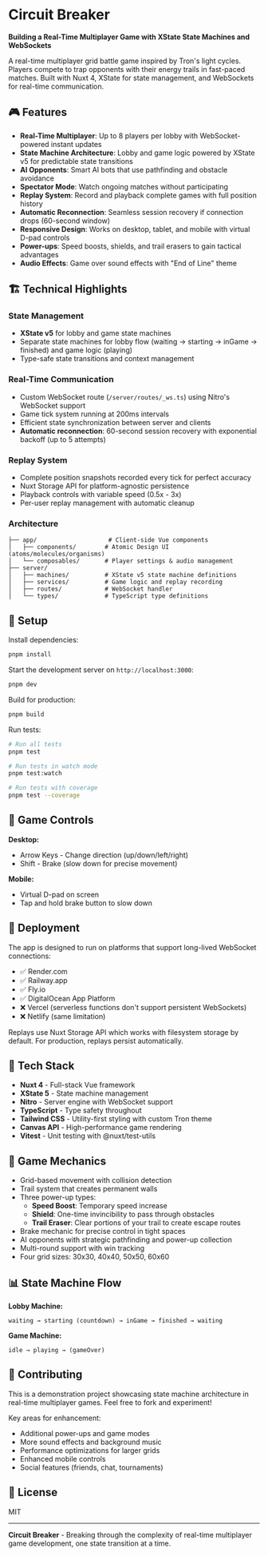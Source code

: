 # Circuit Breaker

**Building a Real-Time Multiplayer Game with XState State Machines and WebSockets**

A real-time multiplayer grid battle game inspired by Tron's light cycles. Players compete to trap opponents with their energy trails in fast-paced matches. Built with Nuxt 4, XState for state management, and WebSockets for real-time communication.

## 🎮 Features

- **Real-Time Multiplayer**: Up to 8 players per lobby with WebSocket-powered instant updates
- **State Machine Architecture**: Lobby and game logic powered by XState v5 for predictable state transitions
- **AI Opponents**: Smart AI bots that use pathfinding and obstacle avoidance
- **Spectator Mode**: Watch ongoing matches without participating
- **Replay System**: Record and playback complete games with full position history
- **Automatic Reconnection**: Seamless session recovery if connection drops (60-second window)
- **Responsive Design**: Works on desktop, tablet, and mobile with virtual D-pad controls
- **Power-ups**: Speed boosts, shields, and trail erasers to gain tactical advantages
- **Audio Effects**: Game over sound effects with "End of Line" theme

## 🏗️ Technical Highlights

### State Management
- **XState v5** for lobby and game state machines
- Separate state machines for lobby flow (waiting → starting → inGame → finished) and game logic (playing)
- Type-safe state transitions and context management

### Real-Time Communication
- Custom WebSocket route (`/server/routes/_ws.ts`) using Nitro's WebSocket support
- Game tick system running at 200ms intervals
- Efficient state synchronization between server and clients
- **Automatic reconnection**: 60-second session recovery with exponential backoff (up to 5 attempts)

### Replay System
- Complete position snapshots recorded every tick for perfect accuracy
- Nuxt Storage API for platform-agnostic persistence
- Playback controls with variable speed (0.5x - 3x)
- Per-user replay management with automatic cleanup

### Architecture
```
├── app/                    # Client-side Vue components
│   ├── components/        # Atomic Design UI (atoms/molecules/organisms)
│   └── composables/       # Player settings & audio management
├── server/
│   ├── machines/          # XState v5 state machine definitions
│   ├── services/          # Game logic and replay recording
│   ├── routes/            # WebSocket handler
│   └── types/             # TypeScript type definitions
```

## 🚀 Setup

Install dependencies:

```bash
pnpm install
```

Start the development server on `http://localhost:3000`:

```bash
pnpm dev
```

Build for production:

```bash
pnpm build
```

Run tests:

```bash
# Run all tests
pnpm test

# Run tests in watch mode
pnpm test:watch

# Run tests with coverage
pnpm test --coverage
```

## 🎯 Game Controls

**Desktop:**
- Arrow Keys - Change direction (up/down/left/right)
- Shift - Brake (slow down for precise movement)

**Mobile:**
- Virtual D-pad on screen
- Tap and hold brake button to slow down

## 🔧 Deployment

The app is designed to run on platforms that support long-lived WebSocket connections:
- ✅ Render.com
- ✅ Railway.app
- ✅ Fly.io
- ✅ DigitalOcean App Platform
- ❌ Vercel (serverless functions don't support persistent WebSockets)
- ❌ Netlify (same limitation)

Replays use Nuxt Storage API which works with filesystem storage by default. For production, replays persist automatically.

## 📝 Tech Stack

- **Nuxt 4** - Full-stack Vue framework
- **XState 5** - State machine management
- **Nitro** - Server engine with WebSocket support
- **TypeScript** - Type safety throughout
- **Tailwind CSS** - Utility-first styling with custom Tron theme
- **Canvas API** - High-performance game rendering
- **Vitest** - Unit testing with @nuxt/test-utils

## 🎨 Game Mechanics

- Grid-based movement with collision detection
- Trail system that creates permanent walls
- Three power-up types:
  - **Speed Boost**: Temporary speed increase
  - **Shield**: One-time invincibility to pass through obstacles
  - **Trail Eraser**: Clear portions of your trail to create escape routes
- Brake mechanic for precise control in tight spaces
- AI opponents with strategic pathfinding and power-up collection
- Multi-round support with win tracking
- Four grid sizes: 30x30, 40x40, 50x50, 60x60

## 📊 State Machine Flow

**Lobby Machine:**
```
waiting → starting (countdown) → inGame → finished → waiting
```

**Game Machine:**
```
idle → playing → (gameOver)
```

## 🤝 Contributing

This is a demonstration project showcasing state machine architecture in real-time multiplayer games. Feel free to fork and experiment!

Key areas for enhancement:
- Additional power-ups and game modes
- More sound effects and background music
- Performance optimizations for larger grids
- Enhanced mobile controls
- Social features (friends, chat, tournaments)

## 📄 License

MIT

---

**Circuit Breaker** - Breaking through the complexity of real-time multiplayer game development, one state transition at a time.

